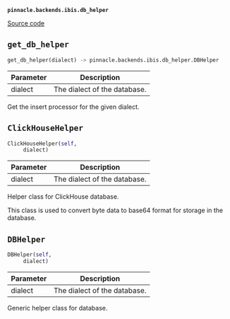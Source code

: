 **`pinnacle.backends.ibis.db_helper`** 

[Source code](https://github.com/pinnacle/pinnacle/blob/main/pinnacle/backends/ibis/db_helper.py)

## `get_db_helper` 

```python
get_db_helper(dialect) -> pinnacle.backends.ibis.db_helper.DBHelper
```
| Parameter | Description |
|-----------|-------------|
| dialect | The dialect of the database. |

Get the insert processor for the given dialect.

## `ClickHouseHelper` 

```python
ClickHouseHelper(self,
     dialect)
```
| Parameter | Description |
|-----------|-------------|
| dialect | The dialect of the database. |

Helper class for ClickHouse database.

This class is used to convert byte data to base64 format for storage in the
database.

## `DBHelper` 

```python
DBHelper(self,
     dialect)
```
| Parameter | Description |
|-----------|-------------|
| dialect | The dialect of the database. |

Generic helper class for database.

